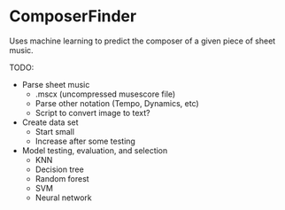 # ComposerFinder

Uses machine learning to predict the composer of a given piece of sheet music.

TODO:
* Parse sheet music
  * .mscx (uncompressed musescore file)
   * Parse other notation (Tempo, Dynamics, etc)
  * Script to convert image to text?
* Create data set
  * Start small
  * Increase after some testing
* Model testing, evaluation, and selection
  * KNN
  * Decision tree
  * Random forest
  * SVM
  * Neural network
